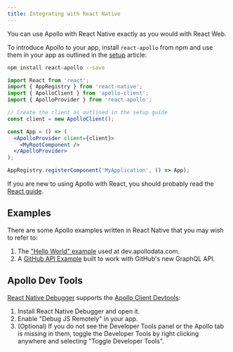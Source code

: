 ```yaml
---
title: Integrating with React Native
---
```


You can use Apollo with React Native exactly as you would with React Web.

To introduce Apollo to your app, install `react-apollo` from npm and use them in your app as outlined in the [setup](../essentials/get-started.html) article:

```bash
npm install react-apollo --save
```

```jsx
import React from 'react';
import { AppRegistry } from 'react-native';
import { ApolloClient } from 'apollo-client';
import { ApolloProvider } from 'react-apollo';

// Create the client as outlined in the setup guide
const client = new ApolloClient();

const App = () => (
  <ApolloProvider client={client}>
    <MyRootComponent />
  </ApolloProvider>
);

AppRegistry.registerComponent('MyApplication', () => App);
```

If you are new to using Apollo with React, you should probably read the [React guide](../index.html).

## Examples

There are some Apollo examples written in React Native that you may wish to refer to:

1. The ["Hello World" example](https://github.com/apollographql/frontpage-react-native-app) used at dev.apollodata.com.
2. A [GitHub API Example](https://github.com/apollographql/GitHub-GraphQL-API-Example) built to work with GitHub's new GraphQL API.

## Apollo Dev Tools

[React Native Debugger](https://github.com/jhen0409/react-native-debugger) supports the [Apollo Client Devtools](https://github.com/apollographql/apollo-client-devtools):

1. Install React Native Debugger and open it.
2. Enable "Debug JS Remotely" in your app.
3. (Optional) If you do not see the Developer Tools panel or the Apollo tab is missing in them, toggle the Developer Tools by right clicking anywhere and selecting "Toggle Developer Tools".
